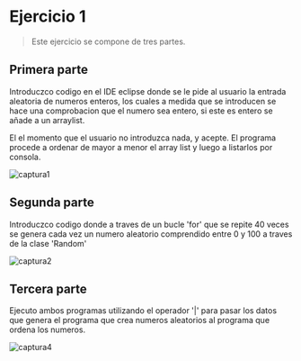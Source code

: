 # Ejercicio 1
> Este ejercicio se compone de tres partes.

## Primera parte

Introduczco codigo en el IDE eclipse donde se le pide al usuario la entrada aleatoria de numeros enteros, los cuales a medida que se introducen se hace una comprobacion que el numero sea entero, si este es entero se añade a un arraylist.

El el momento que el usuario no introduzca nada, y acepte. El programa procede a ordenar de mayor a menor el array list y luego a listarlos por consola.

![captura1](https://user-images.githubusercontent.com/44735067/47969525-2a4aa600-e079-11e8-85fd-3a052123c941.PNG)

## Segunda parte

Introduczco codigo donde a traves de un bucle 'for' que se repite 40 veces se genera cada vez un numero aleatorio comprendido entre 0 y 100 a traves de la clase 'Random'

![captura2](https://user-images.githubusercontent.com/44735067/47969537-523a0980-e079-11e8-9686-ab5fc7ebb041.PNG)


## Tercera parte

Ejecuto ambos programas utilizando el operador '|' para pasar los datos que genera el programa que crea numeros aleatorios al programa que ordena los numeros.

![captura4](https://user-images.githubusercontent.com/44735067/47969571-c1176280-e079-11e8-870b-b78cdeeac18f.PNG)
